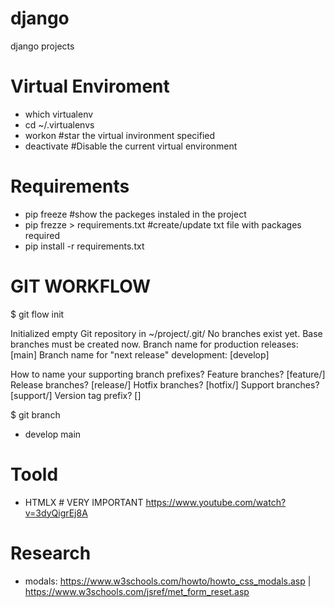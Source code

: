 # django
django projects


# Virtual Enviroment
 - which virtualenv
 - cd ~/.virtualenvs
 - workon <enviroment-name> #star the virtual invironment specified
 - deactivate #Disable the current virtual environment

# Requirements
 - pip freeze #show the packeges instaled in the project
 - pip frezze > requirements.txt #create/update txt file with packages required	
 - pip install -r requirements.txt

# GIT WORKFLOW

$ git flow init


Initialized empty Git repository in ~/project/.git/
No branches exist yet. Base branches must be created now.
Branch name for production releases: [main]
Branch name for "next release" development: [develop]


How to name your supporting branch prefixes?
Feature branches? [feature/]
Release branches? [release/]
Hotfix branches? [hotfix/]
Support branches? [support/]
Version tag prefix? []


$ git branch
* develop
 main


# Toold
 - HTMLX # VERY IMPORTANT https://www.youtube.com/watch?v=3dyQigrEj8A

# Research

- modals: https://www.w3schools.com/howto/howto_css_modals.asp | https://www.w3schools.com/jsref/met_form_reset.asp